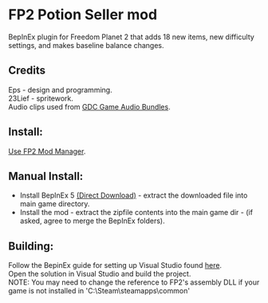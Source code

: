 # FP2 Potion Seller mod
BepInEx plugin for Freedom Planet 2 that adds 18 new items, new difficulty settings, and makes baseline balance changes.

## Credits
Eps - design and programming.  
23Lief - spritework.  
Audio clips used from [GDC Game Audio Bundles](https://sonniss.com/gameaudiogdc).

## Install:
[Use FP2 Mod Manager](https://gamebanana.com/tools/10870).

## Manual Install:

* Install BepInEx 5 [(Direct Download)](https://github.com/BepInEx/BepInEx/releases/download/v5.4.21/BepInEx_x86_5.4.21.0.zip) - extract the downloaded file into main game directory.
* Install the mod - extract the zipfile contents into the main game dir - (if asked, agree to merge the BepInEx folders).

## Building:
Follow the BepinEx guide for setting up Visual Studio found [here](https://docs.bepinex.dev/master/index.html).  
Open the solution in Visual Studio and build the project.  
NOTE: You may need to change the reference to FP2's assembly DLL if your game is not installed in 'C:\Steam\steamapps\common\'
